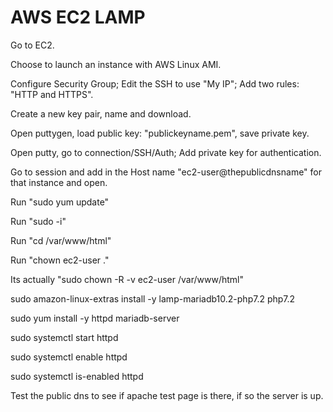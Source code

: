 # AWS EC2 LAMP

Go to EC2.

Choose to launch an instance with AWS Linux AMI.

Configure Security Group; Edit the SSH to use "My IP"; Add two rules: "HTTP and HTTPS".

Create a new key pair, name and download.

Open puttygen, load public key: "publickeyname.pem", save private key.

Open putty, go to connection/SSH/Auth; Add private key for authentication.

Go to session and add in the Host name "ec2-user@thepublicdnsname" for that instance and open.

Run "sudo yum update"

Run "sudo -i"

Run "cd /var/www/html"

Run "chown ec2-user ."

Its actually "sudo chown -R -v ec2-user /var/www/html"

sudo amazon-linux-extras install -y lamp-mariadb10.2-php7.2 php7.2

sudo yum install -y httpd mariadb-server

sudo systemctl start httpd

sudo systemctl enable httpd

sudo systemctl is-enabled httpd

Test the public dns to see if apache test page is there, if so the server is up.


